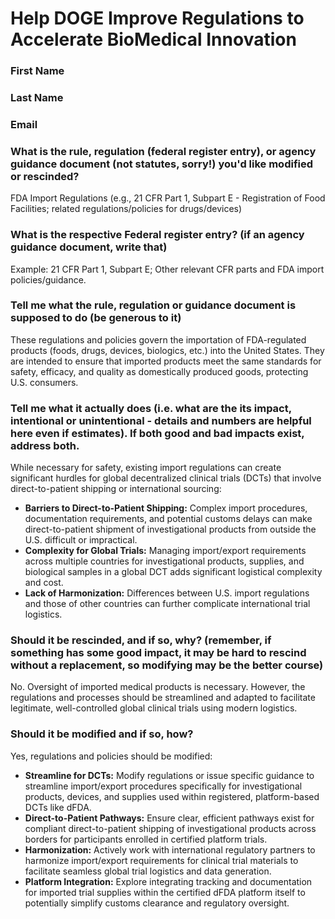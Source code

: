 # Help DOGE Improve Regulations to Accelerate BioMedical Innovation

### First Name

### Last Name

### Email

### What is the rule, regulation (federal register entry), or agency guidance document (not statutes, sorry!) you'd like modified or rescinded?

FDA Import Regulations (e.g., 21 CFR Part 1, Subpart E - Registration of Food Facilities; related regulations/policies for drugs/devices)

### What is the respective Federal register entry? (if an agency guidance document, write that)

Example: 21 CFR Part 1, Subpart E; Other relevant CFR parts and FDA import policies/guidance.

### Tell me what the rule, regulation or guidance document is supposed to do (be generous to it)

These regulations and policies govern the importation of FDA-regulated products (foods, drugs, devices, biologics, etc.) into the United States. They are intended to ensure that imported products meet the same standards for safety, efficacy, and quality as domestically produced goods, protecting U.S. consumers.

### Tell me what it actually does (i.e. what are the its impact, intentional or unintentional - details and numbers are helpful here even if estimates). If both good and bad impacts exist, address both.

While necessary for safety, existing import regulations can create significant hurdles for global decentralized clinical trials (DCTs) that involve direct-to-patient shipping or international sourcing:
*   **Barriers to Direct-to-Patient Shipping:** Complex import procedures, documentation requirements, and potential customs delays can make direct-to-patient shipment of investigational products from outside the U.S. difficult or impractical.
*   **Complexity for Global Trials:** Managing import/export requirements across multiple countries for investigational products, supplies, and biological samples in a global DCT adds significant logistical complexity and cost.
*   **Lack of Harmonization:** Differences between U.S. import regulations and those of other countries can further complicate international trial logistics.

### Should it be rescinded, and if so, why? (remember, if something has some good impact, it may be hard to rescind without a replacement, so modifying may be the better course)

No. Oversight of imported medical products is necessary. However, the regulations and processes should be streamlined and adapted to facilitate legitimate, well-controlled global clinical trials using modern logistics.

### Should it be modified and if so, how?

Yes, regulations and policies should be modified:
*   **Streamline for DCTs:** Modify regulations or issue specific guidance to streamline import/export procedures specifically for investigational products, devices, and supplies used within registered, platform-based DCTs like dFDA.
*   **Direct-to-Patient Pathways:** Ensure clear, efficient pathways exist for compliant direct-to-patient shipping of investigational products across borders for participants enrolled in certified platform trials.
*   **Harmonization:** Actively work with international regulatory partners to harmonize import/export requirements for clinical trial materials to facilitate seamless global trial logistics and data generation.
*   **Platform Integration:** Explore integrating tracking and documentation for imported trial supplies within the certified dFDA platform itself to potentially simplify customs clearance and regulatory oversight. 